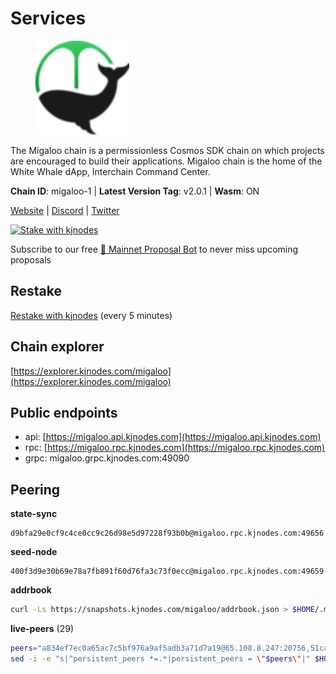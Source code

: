 # Services

<figure><img src="https://raw.githubusercontent.com/kj89/cosmos-images/main/logos/migaloo.png" width="150" alt=""><figcaption></figcaption></figure>

The Migaloo chain is a permissionless Cosmos SDK chain on which  projects are encouraged to build their applications. Migaloo chain  is the home of the White Whale dApp, Interchain Command Center.

**Chain ID**: migaloo-1 | **Latest Version Tag**: v2.0.1 | **Wasm**: ON

[Website](https://whitewhale.money) | [Discord](https://discord.gg/AyvcgD4jy3) | [Twitter](https://twitter.com/WhiteWhaleDefi)

[![Stake with kjnodes](https://i.ibb.co/cr44Q8j/button-stake-with-kjnodes.png)](https://restake.app/migaloo/migaloovaloper1jxtgnfw3tatfh90ju9j76dfrt3yea0zw2vnr8v)

Subscribe to our free [🤖 Mainnet Proposal Bot](https://t.me/kjnodes_proposal_bot) to never miss upcoming proposals

## Restake

[Restake with kjnodes](https://restake.app/migaloo/migaloovaloper1jxtgnfw3tatfh90ju9j76dfrt3yea0zw2vnr8v) (every 5 minutes)
## Chain explorer
[https://explorer.kjnodes.com/migaloo](https://explorer.kjnodes.com/migaloo)

## Public endpoints

* api: [https://migaloo.api.kjnodes.com](https://migaloo.api.kjnodes.com)
* rpc: [https://migaloo.rpc.kjnodes.com](https://migaloo.rpc.kjnodes.com)
* grpc: migaloo.grpc.kjnodes.com:49090

## Peering

**state-sync**

```text
d9bfa29e0cf9c4ce0cc9c26d98e5d97228f93b0b@migaloo.rpc.kjnodes.com:49656
```

**seed-node**

```text
400f3d9e30b69e78a7fb891f60d76fa3c73f0ecc@migaloo.rpc.kjnodes.com:49659
```

**addrbook**
```bash
curl -Ls https://snapshots.kjnodes.com/migaloo/addrbook.json > $HOME/.migalood/config/addrbook.json
```

**live-peers** (29)
```bash
peers="a834ef7ec0a65ac7c5bf976a9af5adb3a71d7a19@65.108.8.247:20756,51ca404bbc73d07fc0d6529388c90f807c5acf0b@65.109.104.72:20756,2e71dbd7d4c079ba7894c5287291c17ba58a6504@141.95.47.78:26656,78f0f5aa89b7ed92a5728dd3f67f646d8dda5213@198.244.228.162:55736,9cb7ba30c7eb7e9b516b90e09ca0f53250927440@146.59.52.135:8095,aedf3405d57c3efdcc2bdb1d571dc10f05247f08@51.89.40.85:22656,ae59eca81ad3e1d322be44963cdbe2a2da6d84cd@162.19.238.151:26656,744f2ecd98984eb0e20640ca4b7be69c0be0b81d@45.83.106.141:26656,2051b0770ad5f02f939bd4b057b8e26f1e87e7b0@84.244.95.249:26656,0326c9ee117587b7ebe3b26b00820642a8cf48ff@65.108.238.102:20756,3b3428d679faa1bd498b3554ca798de3a0d802c6@162.19.89.8:20756,347e6fa3c974e91aee92da5793486ba3f1bae67d@23.88.112.67:26656,a0a450ead908bd65813322c1373802ef32c5736d@65.108.235.33:4000,f7dede5bd05eb9615c8c6fa273e25bd4f10f56b8@65.108.109.240:3000,95a68d5280d9a3ae6d688e89bd4e4fe295b11a92@31.156.88.34:26656,0c38efdc028867765e68f02979958468384ad087@51.89.155.2:23656,2fd235d3f0a1a84abd197dcfdaf04fdabc092db8@168.119.62.80:26656,aba0c3f98fb5bef1a0d991b8e2b8bba24f9908b6@65.108.111.236:55736,554eb4a15e05af8317c3f98d6efd51d1ace1bc9c@146.59.85.223:20756,8a9e42026a687b2762cefbd74584ccbd6afa0be1@65.109.83.124:26656,4236750928a4dcb742e50e30e500ebc9ee39f240@35.223.246.103:26656,dfe5f91f824880e19d47475546d9874e0f2cea8c@5.79.74.229:8095,f59f9e1876f2b8401aabba612786eda163f23a8a@213.170.135.20:26134,6c42aacf3939d503bad695d86108d214680e04a8@144.76.175.189:20756,a46ad42b84690a2af0071f20337182b3bfba75fc@38.146.3.130:20756,32eed8c4079201b143d92860c9146b1d9e126aa2@168.119.89.8:26656,6870906f86e474d88d077c7c55af36debe49da04@178.162.165.194:7095,da843d721574dd06d04b6fa32c9d7d552a376bf4@178.128.238.183:26120,d9bfa29e0cf9c4ce0cc9c26d98e5d97228f93b0b@65.109.88.38:49656"
sed -i -e "s|^persistent_peers *=.*|persistent_peers = \"$peers\"|" $HOME/.migalood/config/config.toml
```
